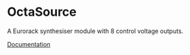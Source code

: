 # OctaSource

A Eurorack synthesiser module with 8 control voltage outputs.

[Documentation](https://pigatron-industries.github.io/xen_octasource/)
